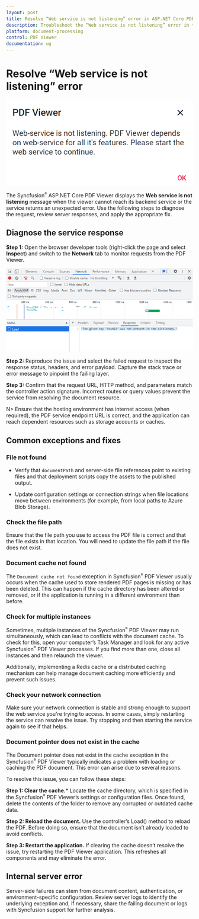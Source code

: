 ```yaml
---
layout: post
title: Resolve “Web service is not listening” error in ASP.NET Core PDF Viewer | Syncfusion
description: Troubleshoot the “Web service is not listening” error in the Syncfusion ASP.NET Core PDF Viewer by validating network requests, cache configuration, and server availability.
platform: document-processing
control: PDF Viewer
documentation: ug
---
```


# Resolve “Web service is not listening” error

![Browser showing the Web service is not listening error](../images/webservice.png)

The Syncfusion<sup style="font-size:70%">&reg;</sup> ASP.NET Core PDF Viewer displays the **Web service is not listening** message when the viewer cannot reach its backend service or the service returns an unexpected error. Use the following steps to diagnose the request, review server responses, and apply the appropriate fix.

## Diagnose the service response

**Step 1:** Open the browser developer tools (right-click the page and select **Inspect**) and switch to the **Network** tab to monitor requests from the PDF Viewer.

![Developer tools Network tab displaying failed requests](../images/networktab.png)

**Step 2:** Reproduce the issue and select the failed request to inspect the response status, headers, and error payload. Capture the stack trace or error message to pinpoint the failing layer.

**Step 3:** Confirm that the request URL, HTTP method, and parameters match the controller action signature. Incorrect routes or query values prevent the service from resolving the document resource.

N> Ensure that the hosting environment has internet access (when required), the PDF service endpoint URL is correct, and the application can reach dependent resources such as storage accounts or caches.

## Common exceptions and fixes

### File not found

* Verify that `documentPath` and server-side file references point to existing files and that deployment scripts copy the assets to the published output.

* Update configuration settings or connection strings when file locations move between environments (for example, from local paths to Azure Blob Storage).

### Check the file path

Ensure that the file path you use to access the PDF file is correct and that the file exists in that location. You will need to update the file path if the file does not exist.

### Document cache not found

The `Document cache not found` exception in Syncfusion<sup style="font-size:70%">&reg;</sup> PDF Viewer usually occurs when the cache used to store rendered PDF pages is missing or has been deleted. This can happen if the cache directory has been altered or removed, or if the application is running in a different environment than before.

### Check for multiple instances

Sometimes, multiple instances of the Syncfusion<sup style="font-size:70%">&reg;</sup> PDF Viewer may run simultaneously, which can lead to conflicts with the document cache. To check for this, open your computer’s Task Manager and look for any active Syncfusion<sup style="font-size:70%">&reg;</sup> PDF Viewer processes. If you find more than one, close all instances and then relaunch the viewer.

Additionally, implementing a Redis cache or a distributed caching mechanism can help manage document caching more efficiently and prevent such issues.

### Check your network connection

Make sure your network connection is stable and strong enough to support the web service you're trying to access. In some cases, simply restarting the service can resolve the issue. Try stopping and then starting the service again to see if that helps.

### Document pointer does not exist in the cache

The Document pointer does not exist in the cache exception in the Syncfusion<sup style="font-size:70%">&reg;</sup> PDF Viewer typically indicates a problem with loading or caching the PDF document. This error can arise due to several reasons.

To resolve this issue, you can follow these steps:

**Step 1: Clear the cache.***
Locate the cache directory, which is specified in the Syncfusion<sup style="font-size:70%">&reg;</sup> PDF Viewer’s settings or configuration files. Once found, delete the contents of the folder to remove any corrupted or outdated cache data.

**Step 2: Reload the document.**
Use the controller’s Load() method to reload the PDF. Before doing so, ensure that the document isn’t already loaded to avoid conflicts.

**Step 3: Restart the application.**
If clearing the cache doesn’t resolve the issue, try restarting the PDF Viewer application. This refreshes all components and may eliminate the error.

## Internal server error

Server-side failures can stem from document content, authentication, or environment-specific configuration. Review server logs to identify the underlying exception and, if necessary, share the failing document or logs with Syncfusion support for further analysis.
